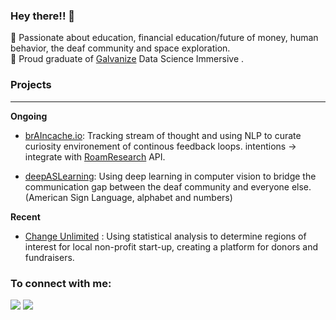 ### Hey there!! 👋

🔭 Passionate about education, financial education/future of money, human behavior, the deaf community and space exploration. <br>
🌱 Proud graduate of [Galvanize](https://www.galvanize.com) Data Science Immersive . 
<br>
### Projects
----
**Ongoing**
* [brAIncache.io](https://github.com/braincache/brAIncache.github.io): Tracking stream of thought and using NLP to curate curiosity environement of continous feedback loops. 
 intentions -> integrate with [RoamResearch](www.roamresearch.com) API.

* [deepASLearning](https://github.com/lesro/The-ASL-project): Using deep learning in computer vision to bridge the communication gap between the deaf community and everyone else. (American Sign Language, alphabet and numbers)<br>

**Recent**
* [Change Unlimited](https://github.com/lesro/change_unlimited) : Using statistical analysis to determine regions of interest for local non-profit start-up, creating a platform for donors and fundraisers.
<!--
**lesro/lesro** is a ✨ _special_ ✨ repository because its `README.md` (this file) appears on your GitHub profile.

Here are some ideas to get you started:

- 🔭 I’m currently working on ...
-  I’m currently learning ...
- 👯 I’m looking to collaborate on ...
-  I’m looking for help with ...
- 💬 Ask me about ...
- 📫 How to reach me: ...
- 😄 Pronouns: ...
- ⚡ Fun fact: ...
-->
### To connect with me:
[<img src="https://img.shields.io/badge/linkedin-%230077B5.svg?&style=for-the-badge&logo=linkedin&logoColor=white" />](https://www.linkedin.com/in/lesro)
[<img src="https://img.shields.io/badge/twitter-%231DA1F2.svg?&style=for-the-badge&logo=twitter&logoColor=white" />](https://twitter.com/lesroco)
